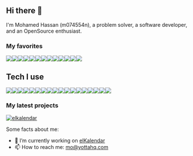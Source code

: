 
## Hi there 👋

I'm Mohamed Hassan (m074554n), a problem solver, a software developer, and an OpenSource enthusiast.

### My favorites

<div style="display: flex">
  <img src="https://skillicons.dev/icons?i=php" />
  <img src="https://skillicons.dev/icons?i=laravel" />
  <img src="https://skillicons.dev/icons?i=docker" />
  <img src="https://skillicons.dev/icons?i=react" />
  <img src="https://skillicons.dev/icons?i=vue" />
  <img src="https://skillicons.dev/icons?i=github" />
  <img src="https://skillicons.dev/icons?i=nestjs" />
  <img src="https://skillicons.dev/icons?i=prisma" />
  <img src="https://skillicons.dev/icons?i=sass" />
  <img src="https://skillicons.dev/icons?i=tailwind" />
  <img src="https://skillicons.dev/icons?i=typescript" />
  <img src="https://skillicons.dev/icons?i=phpstorm" />
  <img src="https://skillicons.dev/icons?i=mysql" />
</div>

## Tech I use

<div style="display: flex">
  <img src="https://skillicons.dev/icons?i=linux" />
  <img src="https://skillicons.dev/icons?i=apple" />
  <img src="https://skillicons.dev/icons?i=bash" />
  <img src="https://skillicons.dev/icons?i=html" />
  <img src="https://skillicons.dev/icons?i=css" />
  <img src="https://skillicons.dev/icons?i=js" />
  <img src="https://skillicons.dev/icons?i=express" />
  <img src="https://skillicons.dev/icons?i=python" />
  <img src="https://skillicons.dev/icons?i=dynamodb" />
  <img src="https://skillicons.dev/icons?i=nodejs" />
  <img src="https://skillicons.dev/icons?i=go" />
  <img src="https://skillicons.dev/icons?i=git" />
  <img src="https://skillicons.dev/icons?i=md" />
  <img src="https://skillicons.dev/icons?i=mongodb" />
  <img src="https://skillicons.dev/icons?i=nuxt" />
  <img src="https://skillicons.dev/icons?i=vite" />
  <img src="https://skillicons.dev/icons?i=aws" />
  <img src="https://skillicons.dev/icons?i=graphql" />
</div>

### My latest projects
[![elkalendar](https://github-readme-stats.vercel.app/api/pin/?username=elkalendar&repo=elkalendar&show_owner=true&theme=tokyonight)](https://github.com/elkalendar/elkalendar)


Some facts about me:

- 🔭 I’m currently working on [elKalendar](https://github.com/elkalendar/elkalendar)
- 📫 How to reach me: mo@yottahq.com
